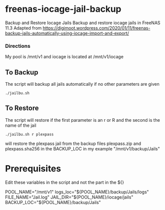 # freenas-iocage-jail-backup
Backup and Restore Iocage Jails
Backup and restore iocage jails in FreeNAS 11.3
Adapted from https://digimoot.wordpress.com/2020/01/11/freenas-backup-jails-automatically-using-iocage-import-and-export/

### Directions

My pool is /mnt/v1 and iocage is located at /mnt/v1/iocage

## To Backup

The script will backup all jails automatically if no other parameters are given

```
./jailbu.sh
```

## To Restore

The script will restore if the first parameter is an r or R and the second is the name of the jail

```
./jailbu.sh r plexpass
```

will restore the plexpass jail from the backup files plexpass.zip and plexpass.sha256 in the BACKUP_LOC in my example "/mnt/v1/backup/Jails"


# Prerequisites

Edit these variables in the script and not the part in the ${}

POOL_NAME="/mnt/v1"
logs_loc="${POOL_NAME}/backup/Jails/logs"
FILE_NAME="Jail.log"
JAIL_DIR="${POOL_NAME}/iocage/jails"
BACKUP_LOC="${POOL_NAME}/backup/Jails"
